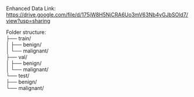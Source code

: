 Enhanced Data Link: https://drive.google.com/file/d/175jW8H5NjCRA6Uo3mV63Nb4yGJbSOld7/view?usp=sharing  
  

Folder structure:  
├── train/  
│   ├── benign/  
│   └── malignant/  
├── val/  
│   ├── benign/  
│   └── malignant/  
└── test/  
    ├── benign/  
    └── malignant/  
